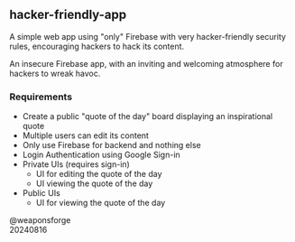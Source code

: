 ## hacker-friendly-app

A simple web app using "only" Firebase with very hacker-friendly security rules, encouraging hackers to hack its content.

An insecure Firebase app, with an inviting and welcoming atmosphere for hackers to wreak havoc.

### Requirements

- Create a public "quote of the day" board displaying an inspirational quote
- Multiple users can edit its content
- Only use Firebase for backend and nothing else
- Login Authentication using Google Sign-in
- Private UIs (requires sign-in)
   - UI for editing the quote of the day
   - UI viewing the quote of the day
- Public UIs
   - UI for viewing the quote of the day

@weaponsforge<br>
20240816
